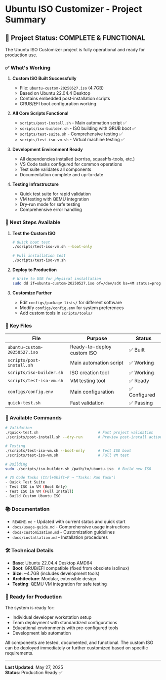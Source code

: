 # Ubuntu ISO Customizer - Project Summary

## 🎉 Project Status: COMPLETE & FUNCTIONAL

The Ubuntu ISO Customizer project is fully operational and ready for production use.

### ✅ What's Working

1. **Custom ISO Built Successfully**
   - File: `ubuntu-custom-20250527.iso` (4.7GB)
   - Based on Ubuntu 22.04.4 Desktop
   - Contains embedded post-installation scripts
   - GRUB/EFI boot configuration working

2. **All Core Scripts Functional**
   - `scripts/post-install.sh` - Main automation script ✅
   - `scripts/iso-builder.sh` - ISO building with GRUB boot ✅
   - `scripts/test-suite.sh` - Comprehensive testing ✅
   - `scripts/test-iso-vm.sh` - Virtual machine testing ✅

3. **Development Environment Ready**
   - All dependencies installed (xorriso, squashfs-tools, etc.)
   - VS Code tasks configured for common operations
   - Test suite validates all components
   - Documentation complete and up-to-date

4. **Testing Infrastructure**
   - Quick test suite for rapid validation
   - VM testing with QEMU integration
   - Dry-run mode for safe testing
   - Comprehensive error handling

### 🚀 Next Steps Available

1. **Test the Custom ISO**
   ```bash
   # Quick boot test
   ./scripts/test-iso-vm.sh --boot-only
   
   # Full installation test
   ./scripts/test-iso-vm.sh
   ```

2. **Deploy to Production**
   ```bash
   # Write to USB for physical installation
   sudo dd if=ubuntu-custom-20250527.iso of=/dev/sdX bs=4M status=progress
   ```

3. **Customize Further**
   - Edit `configs/package-lists/` for different software
   - Modify `configs/config.env` for system preferences
   - Add custom tools in `scripts/tools/`

### 📁 Key Files

| File | Purpose | Status |
|------|---------|---------|
| `ubuntu-custom-20250527.iso` | Ready-to-deploy custom ISO | ✅ Built |
| `scripts/post-install.sh` | Main automation script | ✅ Working |
| `scripts/iso-builder.sh` | ISO creation tool | ✅ Working |
| `scripts/test-iso-vm.sh` | VM testing tool | ✅ Ready |
| `configs/config.env` | Main configuration | ✅ Configured |
| `quick-test.sh` | Fast validation | ✅ Passing |

### 🔧 Available Commands

```bash
# Validation
./quick-test.sh                           # Fast project validation
./scripts/post-install.sh --dry-run       # Preview post-install actions

# Testing  
./scripts/test-iso-vm.sh --boot-only      # Test ISO boot
./scripts/test-iso-vm.sh                  # Full VM test

# Building
sudo ./scripts/iso-builder.sh /path/to/ubuntu.iso  # Build new ISO

# VS Code Tasks (Ctrl+Shift+P → "Tasks: Run Task")
- Quick Test Suite
- Test ISO in VM (Boot Only)  
- Test ISO in VM (Full Install)
- Build Custom Ubuntu ISO
```

### 📚 Documentation

- `README.md` - Updated with current status and quick start
- `docs/usage-guide.md` - Comprehensive usage instructions
- `docs/customization.md` - Customization guidelines
- `docs/installation.md` - Installation procedures

### 🛠️ Technical Details

- **Base**: Ubuntu 22.04.4 Desktop AMD64
- **Boot**: GRUB/EFI compatible (fixed from obsolete isolinux)
- **Size**: ~4.7GB (includes development tools)
- **Architecture**: Modular, extensible design
- **Testing**: QEMU VM integration for safe testing

### 🎯 Ready for Production

The system is ready for:
- Individual developer workstation setup
- Team deployment with standardized configurations  
- Educational environments with pre-configured tools
- Development lab automation

All components are tested, documented, and functional. The custom ISO can be deployed immediately or further customized based on specific requirements.

---

**Last Updated**: May 27, 2025  
**Status**: Production Ready ✅
